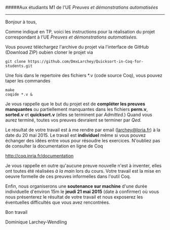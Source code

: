 #####Aux étudiants M1 de l'UE *Preuves et démonstrations automatisées*

---------------------------

Bonjour à tous,

Comme indiqué en TP, voici les instructions pour la réalisation
du projet correspondant à l'UE *Preuves et démonstrations automatisées.*

Vous pouvez téléchargez l'archive du projet via l'interface
de GitHub (Download ZIP) oubien cloner le projet via

```
git clone https://github.com/DmxLarchey/Quicksort-in-Coq-for-students.git
```

Une fois dans le repertoire des fichiers *.v (code source Coq),
vous pouvez taper les commandes

```
make
coqide *.v & 
```

Je vous rappelle que le but du projet est de 
**compléter les preuves manquantes** ou 
partiellement manquantes dans les fichiers
**perm.v**, **sorted.v** et **quicksort.v** (elles se
terminent par *Admitted.*) Quand vous aurez terminé,
toutes vos preuves devraient se terminer par *Qed.*

Le résultat de votre travail est à me rendre par email
(larchey@loria.fr) à la date du 20 mai 2015. Le travail
est **individuel** même si vous pouvez échanger des idées
entre vous pour résoudre les exercices. N'oubliez pas
de consulter la documentation en ligne de Coq

http://coq.inria.fr/documentation

Je vous rappelle en outre qu'aucune preuve nouvelle n'est
à inventer, elles ont toutes été réalisées *à la main* lors du
cours. Votre travail est la mise en oeuvre formelle de ces
preuves informelles dans l'outil Coq.

Enfin, nous organiserons une **soutenance sur machine** d'une
durée individuelle d'environ 15m le **jeudi 21 mai 2015**
(date à confirmer) où vous nous présenterez le résultat de
votre travail et nous exposerez les éventuelles difficultés
que vous avez rencontrées.

Bon travail

Dominique Larchey-Wendling

